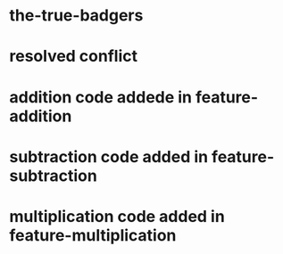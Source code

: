 # the-true-badgers
# resolved conflict
# addition code addede in feature-addition
# subtraction code added in feature-subtraction
# multiplication code added in feature-multiplication
